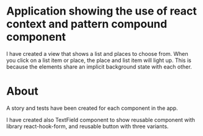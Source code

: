 Application showing the use of react context and pattern compound component
===

I have created a view that shows a list and places to choose from. When you click on a list item or place, the place and list item will light up. This is because the elements share an implicit background state with each other.


About
===
A story and tests have been created for each component in the app.

I have created also TextField component to show reusable component with library react-hook-form, and reusable button with three variants.
